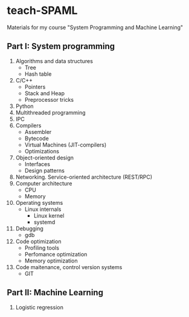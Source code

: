 # teach-SPAML
Materials for my course "System Programming and Machine Learning"

## Part I: System programming
1. Algorithms and data structures 
   * Tree
   * Hash table
2. C/C++
   * Pointers
   * Stack and Heap
   * Preprocessor tricks
3. Python
4. Multithreaded programming
5. IPC
6. Compilers
   * Assembler
   * Bytecode
   * Virtual Machines (JIT-compilers)
   * Optimizations
7. Object-oriented design
   * Interfaces
   * Design patterns
8. Networking. Service-oriented architecture (REST/RPC)
9. Computer architecture
   * CPU
   * Memory
10. Operating systems
    * Linux internals 
      * Linux kernel
      * systemd
11. Debugging
    * gdb
12. Code optimization
    * Profiling tools
    * Perfomance optimization
    * Memory optimization
13. Code maitenance, control version systems
    * GIT

## Part II: Machine Learning
1. Logistic regression
